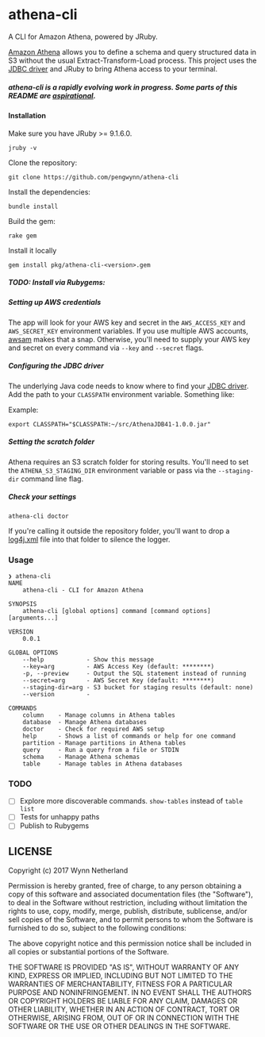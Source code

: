 # athena-cli

A CLI for Amazon Athena, powered by JRuby.

[Amazon Athena](https://aws.amazon.com/athena/) allows you to define a schema and query structured data in S3 without the usual Extract-Transform-Load process. This project uses the [JDBC driver](http://docs.aws.amazon.com/athena/latest/ug/connect-with-jdbc.html) and JRuby to bring Athena access to your terminal.

##### _athena-cli is a rapidly evolving work in progress. Some parts of this README are [aspirational](http://tom.preston-werner.com/2010/08/23/readme-driven-development.html)._

#### Installation

Make sure you have JRuby >= 9.1.6.0.

    jruby -v

Clone the repository:

    git clone https://github.com/pengwynn/athena-cli

Install the dependencies:

    bundle install

Build the gem:

    rake gem

Install it locally

    gem install pkg/athena-cli-<version>.gem

##### TODO: Install via Rubygems:

##### Setting up AWS credentials

The app will look for your AWS key and secret in the `AWS_ACCESS_KEY` and `AWS_SECRET_KEY` environment variables. If you use multiple AWS accounts, [awsam](https://github.com/mheffner/awsam) makes that a snap. Otherwise, you'll need to supply your AWS key and secret on every command via `--key` and `--secret` flags.

##### Configuring the JDBC driver

The underlying Java code needs to know where to find your [JDBC
driver](http://docs.aws.amazon.com/athena/latest/ug/connect-with-jdbc.html#downloading-the-driver). Add the path to your `CLASSPATH` environment variable. Something like:


Example:

    export CLASSPATH="$CLASSPATH:~/src/AthenaJDB41-1.0.0.jar"

##### Setting the scratch folder

Athena requires an S3 scratch folder for storing results. You'll need to set the `ATHENA_S3_STAGING_DIR` environment variable or pass via the `--staging-dir` command line flag.

##### Check your settings

    athena-cli doctor

If you're calling it outside the repository folder, you'll want to drop a
[log4j.xml](https://github.com/pengwynn/athena-cli/blob/master/log4j.xml) file
into that folder to silence the logger.

### Usage

```
❯ athena-cli
NAME
    athena-cli - CLI for Amazon Athena

SYNOPSIS
    athena-cli [global options] command [command options] [arguments...]

VERSION
    0.0.1

GLOBAL OPTIONS
    --help            - Show this message
    --key=arg         - AWS Access Key (default: ********)
    -p, --preview     - Output the SQL statement instead of running
    --secret=arg      - AWS Secret Key (default: ********)
    --staging-dir=arg - S3 bucket for staging results (default: none)
    --version         -

COMMANDS
    column    - Manage columns in Athena tables
    database  - Manage Athena databases
    doctor    - Check for required AWS setup
    help      - Shows a list of commands or help for one command
    partition - Manage partitions in Athena tables
    query     - Run a query from a file or STDIN
    schema    - Manage Athena schemas
    table     - Manage tables in Athena databases

```

### TODO

- [ ] Explore more discoverable commands. `show-tables` instead of `table
    list`
- [ ] Tests for unhappy paths
- [ ] Publish to Rubygems

## LICENSE

Copyright (c) 2017 Wynn Netherland

Permission is hereby granted, free of charge, to any person obtaining
a copy of this software and associated documentation files (the
"Software"), to deal in the Software without restriction, including
without limitation the rights to use, copy, modify, merge, publish,
distribute, sublicense, and/or sell copies of the Software, and to
permit persons to whom the Software is furnished to do so, subject to
the following conditions:

The above copyright notice and this permission notice shall be
included in all copies or substantial portions of the Software.

THE SOFTWARE IS PROVIDED "AS IS", WITHOUT WARRANTY OF ANY KIND,
EXPRESS OR IMPLIED, INCLUDING BUT NOT LIMITED TO THE WARRANTIES OF
MERCHANTABILITY, FITNESS FOR A PARTICULAR PURPOSE AND
NONINFRINGEMENT. IN NO EVENT SHALL THE AUTHORS OR COPYRIGHT HOLDERS BE
LIABLE FOR ANY CLAIM, DAMAGES OR OTHER LIABILITY, WHETHER IN AN ACTION
OF CONTRACT, TORT OR OTHERWISE, ARISING FROM, OUT OF OR IN CONNECTION
WITH THE SOFTWARE OR THE USE OR OTHER DEALINGS IN THE SOFTWARE.
